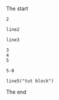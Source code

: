 The start

```tut:import(baz/Baloney.scala)
2
```

```tut
line2
```

```tut:fail
line3
```

```tut:import(baz/Baloney.scala)
3
4
5
```

```tut:import(baz/Baloney.scala)
5-8
```

```tut:book
line5("tut block")
```


The end
